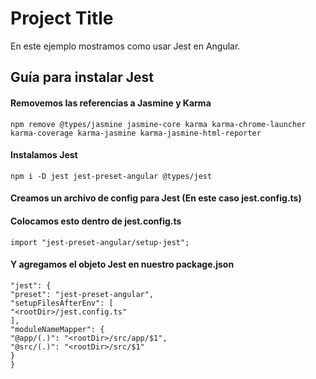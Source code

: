 
# Project Title

En este ejemplo mostramos como usar Jest en Angular.


## Guía para instalar Jest

#### Removemos las referencias a Jasmine y Karma

```code
npm remove @types/jasmine jasmine-core karma karma-chrome-launcher karma-coverage karma-jasmine karma-jasmine-html-reporter
```
#### Instalamos Jest

```code
npm i -D jest jest-preset-angular @types/jest
```
#### Creamos un archivo de config para Jest (En este caso jest.config.ts)
#### Colocamos esto dentro de jest.config.ts
```code
import "jest-preset-angular/setup-jest";
```
#### Y agregamos el objeto Jest en nuestro package.json
```code
"jest": {
"preset": "jest-preset-angular",
"setupFilesAfterEnv": [
"<rootDir>/jest.config.ts"
],
"moduleNameMapper": {
"@app/(.)": "<rootDir>/src/app/$1",
"@src/(.)": "<rootDir>/src/$1"
}
}
```



